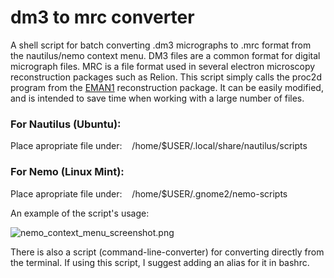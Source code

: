 # dm3 to mrc converter

A shell script for batch converting .dm3 micrographs to .mrc format from the nautilus/nemo context menu.
DM3 files are a common format for digital micrograph files. MRC is a file format used in several electron microscopy reconstruction packages such as Relion. This script simply calls the proc2d program from the <a href="http://blake.bcm.edu/emanwiki/EMAN/">EMAN1</a> reconstruction package. It can be easily modified, and is intended to save time when working with a large number of files.

### For Nautilus (Ubuntu):

Place apropriate file under:&nbsp;&nbsp;&nbsp; /home/$USER/.local/share/nautilus/scripts

### For Nemo (Linux Mint):

Place apropriate file under:&nbsp;&nbsp;&nbsp; /home/$USER/.gnome2/nemo-scripts

An example of the script's usage:

<img src="http://i.imgur.com/J5XCDF1.png" title="nemo_context_menu_screenshot.png" /></a>

There is also a script (command-line-converter) for converting directly from the terminal. If using this script, I suggest adding an alias for it in bashrc.
